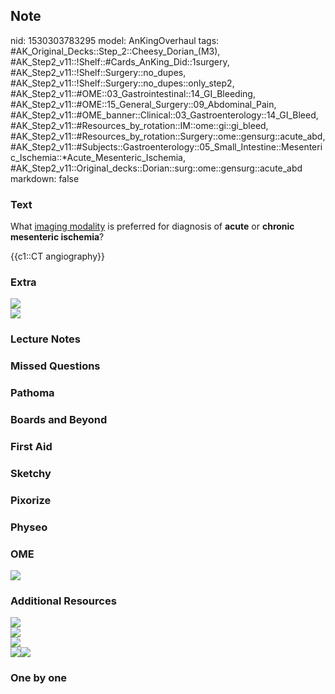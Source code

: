## Note
nid: 1530303783295
model: AnKingOverhaul
tags: #AK_Original_Decks::Step_2::Cheesy_Dorian_(M3), #AK_Step2_v11::!Shelf::#Cards_AnKing_Did::1surgery, #AK_Step2_v11::!Shelf::Surgery::no_dupes, #AK_Step2_v11::!Shelf::Surgery::no_dupes::only_step2, #AK_Step2_v11::#OME::03_Gastrointestinal::14_GI_Bleeding, #AK_Step2_v11::#OME::15_General_Surgery::09_Abdominal_Pain, #AK_Step2_v11::#OME_banner::Clinical::03_Gastroenterology::14_GI_Bleed, #AK_Step2_v11::#Resources_by_rotation::IM::ome::gi::gi_bleed, #AK_Step2_v11::#Resources_by_rotation::Surgery::ome::gensurg::acute_abd, #AK_Step2_v11::#Subjects::Gastroenterology::05_Small_Intestine::Mesenteric_Ischemia::*Acute_Mesenteric_Ischemia, #AK_Step2_v11::Original_decks::Dorian::surg::ome::gensurg::acute_abd
markdown: false

### Text
What <u>imaging modality</u> is preferred for diagnosis of
<b>acute</b> or <b>chronic mesenteric ischemia</b>?
<div>
  {{c1::CT angiography}}
</div>

### Extra
<img src="ami.png">
<div><img src="paste-603507329597441.jpg"></div>

### Lecture Notes


### Missed Questions


### Pathoma


### Boards and Beyond


### First Aid


### Sketchy


### Pixorize


### Physeo


### OME
<div class="ome-widget">
  <a href=
  "https://onlinemeded.org/spa/gastroenterology/gi-bleed/acquire?ref=anki">
  <img src="_OME_AnkiFlashcards_Lesson_6.png"></a>
</div>

### Additional Resources
<img src="cmi.png">
<div>
  <i><img src="paste-5671422709989377.jpg"></i>
</div>
<div><img src="paste-2290591958302721.jpg"></div>
<div>
  <i><img src="paste-1427376546250753.jpg"><img src=
  "paste-169943265968129.jpg"></i>
</div>

### One by one

